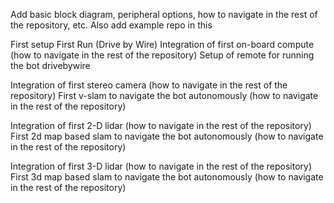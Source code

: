 Add basic block diagram, peripheral options, how to navigate in the rest of the repository, etc. 
Also add example repo in this 

First setup
First Run (Drive by Wire)
Integration of first on-board compute (how to navigate in the rest of the repository)
Setup of remote for running the bot drivebywire

Integration of first stereo camera (how to navigate in the rest of the repository)
First v-slam to navigate the bot autonomously (how to navigate in the rest of the repository)

Integration of first 2-D lidar (how to navigate in the rest of the repository)
First 2d map based slam to navigate the bot autonomously (how to navigate in the rest of the repository)

Integration of first 3-D lidar (how to navigate in the rest of the repository)
First 3d map based slam to navigate the bot autonomously (how to navigate in the rest of the repository)


